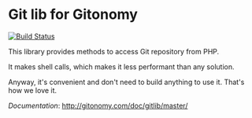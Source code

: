 Git lib for Gitonomy
====================

[![Build Status](https://secure.travis-ci.org/gitonomy/gitlib.png)](https://travis-ci.org/gitonomy/gitlib)

This library provides methods to access Git repository from PHP.

It makes shell calls, which makes it less performant than any solution.

Anyway, it's convenient and don't need to build anything to use it. That's how we love it.

*Documentation*: http://gitonomy.com/doc/gitlib/master/
